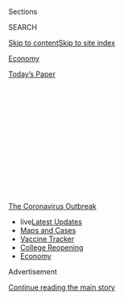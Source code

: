 <div id="app">

<div>

<div>

<div>

<div class="NYTAppHideMasthead css-1q2w90k e1suatyy0">

<div class="section css-ui9rw0 e1suatyy2">

<div class="css-eph4ug er09x8g0">

<div class="css-6n7j50">

</div>

<span class="css-1dv1kvn">Sections</span>

<div class="css-10488qs">

<span class="css-1dv1kvn">SEARCH</span>

</div>

[Skip to content](#site-content)[Skip to site
index](#site-index)

</div>

<div id="masthead-section-label" class="css-1wr3we4 eaxe0e00">

[Economy](https://www.nytimes3xbfgragh.onion/section/business/economy)

</div>

<div class="css-10698na e1huz5gh0">

</div>

</div>

<div id="masthead-bar-one" class="section hasLinks css-15hmgas e1csuq9d3">

<div class="css-uqyvli e1csuq9d0">

</div>

<div class="css-1uqjmks e1csuq9d1">

</div>

<div class="css-9e9ivx">

[](https://myaccount.nytimes3xbfgragh.onion/auth/login?response_type=cookie&client_id=vi)

</div>

<div class="css-1bvtpon e1csuq9d2">

[Today’s
Paper](https://www.nytimes3xbfgragh.onion/section/todayspaper)

</div>

</div>

</div>

</div>

<div data-aria-hidden="false">

<div id="site-content" data-role="main">

<div>

<div class="css-1aor85t" style="opacity:0.000000001;z-index:-1;visibility:hidden">

<div class="css-1hqnpie">

<div class="css-epjblv">

<span class="css-17xtcya">[Economy](/section/business/economy)</span><span class="css-x15j1o">|</span><span class="css-fwqvlz">As
the Pandemic Forced Layoffs, C.E.O.s Gave Up
Little</span>

</div>

<div class="css-k008qs">

<div class="css-1iwv8en">

<span class="css-18z7m18"></span>

<div>

</div>

</div>

<span class="css-1n6z4y">https://nyti.ms/337DM7E</span>

<div class="css-1705lsu">

<div class="css-4xjgmj">

<div class="css-4skfbu" data-role="toolbar" data-aria-label="Social Media Share buttons, Save button, and Comments Panel with current comment count" data-testid="share-tools">

  - 
  - 
  - 
  - 
    
    <div class="css-6n7j50">
    
    </div>

  - 

</div>

</div>

</div>

</div>

</div>

</div>

<div id="NYT_TOP_BANNER_REGION" class="css-13pd83m">

<div>

<div id="styln-prism-menu-1592847958612" class="section interactive-content interactive-size-medium css-1edisqu">

<div class="css-17ih8de interactive-body">

<div id="scroll-container" class="css-1gj85ro">

[<span class="styln-title-wrap"><span class="css-1pje3qr">The
Coronavirus</span><span class="css-1pje3qr">
Outbreak</span></span>](https://www.nytimes3xbfgragh.onion/news-event/coronavirus?action=click&pgtype=Article&state=default&region=TOP_BANNER&context=storylines_menu)

  - <span class="css-kqxiym" data-emphasize="true">live</span>[Latest
    Updates](https://www.nytimes3xbfgragh.onion/2020/08/03/world/coronavirus-covid-19.html?action=click&pgtype=Article&state=default&region=TOP_BANNER&context=storylines_menu)
  - [Maps and
    Cases](https://www.nytimes3xbfgragh.onion/interactive/2020/us/coronavirus-us-cases.html?action=click&pgtype=Article&state=default&region=TOP_BANNER&context=storylines_menu)
  - [Vaccine
    Tracker](https://www.nytimes3xbfgragh.onion/interactive/2020/science/coronavirus-vaccine-tracker.html?action=click&pgtype=Article&state=default&region=TOP_BANNER&context=storylines_menu)
  - [College
    Reopening](https://www.nytimes3xbfgragh.onion/2020/08/02/us/covid-college-reopening.html?action=click&pgtype=Article&state=default&region=TOP_BANNER&context=storylines_menu)
  - [Economy](https://www.nytimes3xbfgragh.onion/live/2020/08/03/business/stock-market-today-coronavirus?action=click&pgtype=Article&state=default&region=TOP_BANNER&context=storylines_menu)

</div>

</div>

</div>

</div>

</div>

<div id="top-wrapper" class="css-1sy8kpn">

<div id="top-slug" class="css-l9onyx">

Advertisement

</div>

[Continue reading the main
story](#after-top)

<div class="ad top-wrapper" style="text-align:center;height:100%;display:block;min-height:250px">

<div id="top" class="place-ad" data-position="top" data-size-key="top">

</div>

</div>

<div id="after-top">

</div>

</div>

<div>

<div id="sponsor-wrapper" class="css-1hyfx7x">

<div id="sponsor-slug" class="css-19vbshk">

Supported by

</div>

[Continue reading the main
story](#after-sponsor)

<div id="sponsor" class="ad sponsor-wrapper" style="text-align:center;height:100%;display:block">

</div>

<div id="after-sponsor">

</div>

</div>

<div class="css-186x18t">

</div>

<div class="css-1vkm6nb ehdk2mb0">

# As the Pandemic Forced Layoffs, C.E.O.s Gave Up Little

</div>

Some corporate bosses offered to cut their pay, but most did not. Those
who did gave up less than 10 percent of what they received last year.

<div class="css-79elbk" data-testid="photoviewer-wrapper">

<div class="css-z3e15g" data-testid="photoviewer-wrapper-hidden">

</div>

<div class="css-1a48zt4 ehw59r15" data-testid="photoviewer-children">

![<span class="css-16f3y1r e13ogyst0" data-aria-hidden="true">Bob Iger,
the executive chairman of the Walt Disney Company, took a salary cut of
more than $2 million but that amounted to just over 3 percent of what he
received last
year.</span><span class="css-cnj6d5 e1z0qqy90" itemprop="copyrightHolder"><span class="css-1ly73wi e1tej78p0">Credit...</span><span><span>Justin
Lane/EPA, via
Shutterstock</span></span></span>](https://static01.graylady3jvrrxbe.onion/images/2020/07/29/business/29ceopay1/merlin_169527321_ee36f0f1-b490-46bf-81f6-e7de975ece66-articleLarge.jpg?quality=75&auto=webp&disable=upscale)

</div>

</div>

<div class="css-18e8msd">

<div class="css-vp77d3 epjyd6m0">

<div class="css-hus3qt ey68jwv0" data-aria-hidden="true">

[![Peter
Eavis](https://static01.graylady3jvrrxbe.onion/images/2018/12/10/multimedia/author-peter-eavis/author-peter-eavis-thumbLarge.png
"Peter Eavis")](https://www.nytimes3xbfgragh.onion/by/peter-eavis)

</div>

<div class="css-1baulvz">

By [<span class="css-1baulvz last-byline" itemprop="name">Peter
Eavis</span>](https://www.nytimes3xbfgragh.onion/by/peter-eavis)

</div>

</div>

  - 
    
    <div class="css-ld3wwf e16638kd2">
    
    July 29,
    2020
    
    </div>

  - 
    
    <div class="css-4xjgmj">
    
    <div class="css-d8bdto" data-role="toolbar" data-aria-label="Social Media Share buttons, Save button, and Comments Panel with current comment count" data-testid="share-tools">
    
      - 
      - 
      - 
      - 
        
        <div class="css-6n7j50">
        
        </div>
    
      - 
    
    </div>
    
    </div>

</div>

</div>

<div class="section meteredContent css-1r7ky0e" name="articleBody" itemprop="articleBody">

<div class="css-1fanzo5 StoryBodyCompanionColumn">

<div class="css-53u6y8">

When the pandemic prompted companies to furlough or lay off thousands of
employees, some chief executives decided to show solidarity by forgoing
some of their pay.

But it turns out that their sacrifice was minimal.

A survey of some 3,000 public companies shows that the cuts — which, so
far, have come in the form of [salary
reductions](https://www.nytimes3xbfgragh.onion/2020/05/24/business/economy/coronavirus-pay-cuts.html)
— were tiny compared with their total pay last year. Total pay includes
things like bonuses and stock awards that typically make up the bulk of
what corporate bosses take home.

Only a small percentage of the companies cut salaries for their senior
executives at all, which is surprising given that the pandemic has
crushed profits and sales for many companies, forcing large layoffs. But
even among businesses that did cut the boss’s pay, two-thirds of the
chief executives took reductions that were equivalent to only 10 percent
or less of their 2019 compensation, according to an analysis by
CGLytics, a compensation analysis firm.

Companies in this group include the Walt Disney Company, Delta Air
Lines, United Airlines and Marriott International. All of those
businesses have laid off or furloughed employees or pressed workers to
take pay cuts.

</div>

</div>

<div class="css-1fanzo5 StoryBodyCompanionColumn">

<div class="css-53u6y8">

This compensation analysis offers another example of how the coronavirus
pandemic has [walloped the working and middle
classes](https://www.nytimes3xbfgragh.onion/2020/03/15/world/europe/coronavirus-inequality.html)
while mostly sparing the people at the very top of the economic
hierarchy.

<div id="NYT_MAIN_CONTENT_1_REGION" class="css-9tf9ac">

<div>

<div id="styln-covid-updates-markets" class="section interactive-content interactive-size-medium css-1ftcdic">

<div class="css-17ih8de interactive-body">

<div id="styln-briefing-block">

<div class="briefing-block-header-section">

# [Latest Updates: Economy](https://www.nytimes3xbfgragh.onion/live/2020/08/03/business/stock-market-today-coronavirus?action=click&pgtype=Article&state=default&region=MAIN_CONTENT_1&context=storylines_live_updates)

</div>

<div class="briefing-block-lb-items">

<div class="briefing-block-update-time">

[11h
ago](https://www.nytimes3xbfgragh.onion/live/2020/08/03/business/stock-market-today-coronavirus?action=click&pgtype=Article&state=default&region=MAIN_CONTENT_1&context=storylines_live_updates#the-chicago-fed-president-says-its-up-to-congress-to-save-the-economy)

</div>

<div>

[The Chicago Fed president says it’s up to Congress to save the
economy.](https://www.nytimes3xbfgragh.onion/live/2020/08/03/business/stock-market-today-coronavirus?action=click&pgtype=Article&state=default&region=MAIN_CONTENT_1&context=storylines_live_updates#the-chicago-fed-president-says-its-up-to-congress-to-save-the-economy)

</div>

<div class="briefing-block-update-time">

[11h
ago](https://www.nytimes3xbfgragh.onion/live/2020/08/03/business/stock-market-today-coronavirus?action=click&pgtype=Article&state=default&region=MAIN_CONTENT_1&context=storylines_live_updates#faa-says-boeing-has-effectively-mitigated-defects-in-the-737-max)

</div>

<div>

[F.A.A. says Boeing has ‘effectively mitigated’ defects in the 737
Max.](https://www.nytimes3xbfgragh.onion/live/2020/08/03/business/stock-market-today-coronavirus?action=click&pgtype=Article&state=default&region=MAIN_CONTENT_1&context=storylines_live_updates#faa-says-boeing-has-effectively-mitigated-defects-in-the-737-max)

</div>

<div class="briefing-block-update-time">

[14h
ago](https://www.nytimes3xbfgragh.onion/live/2020/08/03/business/stock-market-today-coronavirus?action=click&pgtype=Article&state=default&region=MAIN_CONTENT_1&context=storylines_live_updates#small-businesses-got-emergency-loans-but-not-what-they-expected)

</div>

<div>

[Small businesses got emergency loans, but not what they
expected.](https://www.nytimes3xbfgragh.onion/live/2020/08/03/business/stock-market-today-coronavirus?action=click&pgtype=Article&state=default&region=MAIN_CONTENT_1&context=storylines_live_updates#small-businesses-got-emergency-loans-but-not-what-they-expected)

</div>

</div>

<div class="briefing-block-footer">

<div class="briefing-block-footer-meta">

[See more
updates](https://www.nytimes3xbfgragh.onion/live/2020/08/03/business/stock-market-today-coronavirus?action=click&pgtype=Article&state=default&region=MAIN_CONTENT_1&context=storylines_live_updates)

</div>

<div class="briefing-block-briefinglinks">

<span>More live coverage:</span>
[Global](https://www.nytimes3xbfgragh.onion/2020/08/03/world/coronavirus-covid-19.html?action=click&pgtype=Article&state=default&region=MAIN_CONTENT_1&context=storylines_live_updates)

</div>

</div>

</div>

</div>

</div>

</div>

</div>

“These salary cuts were more window dressing than anything else,” said
Liz Shuler, secretary-treasurer of the A.F.L.-C.I.O. The labor
federation on Wednesday released a report showing that companies in the
S\&P 500 stock index last year [paid chief executives on average 264
times as much as median employees](https://aflcio.org/paywatch), down
from 287 times in 2018.

Of course, this analysis is incomplete because the year is not over. In
the coming months, corporate boards could decide to significantly reduce
the bonuses and stock options they hand out to top executives for 2020.
That would represent a big break from recent years when boards, which
are primarily made up of corporate executives and investors, [approved
ever higher pay
packages](https://www.nytimes3xbfgragh.onion/2019/05/24/business/highest-paid-ceos-2018.html).

A few chief executives have already taken a sizable hit. The survey
showed that Glenn Kelman, [chief executive of
Redfin](https://www.nytimes3xbfgragh.onion/2016/07/10/technology/a-start-up-shies-away-from-the-gig-economy.html),
a Seattle-based real estate brokerage, took a pay cut that was
equivalent to the $284,000 he got in 2019. “The reason we did it is
because we had to furlough or lay off more than a thousand people,” Mr.
Kelman said when asked what motivated the decision to withhold his
salary. “It’s not just about the pay cut; it’s about the general sense
that capitalism is not working for everyone.”

</div>

</div>

<div class="css-79elbk" data-testid="photoviewer-wrapper">

<div class="css-z3e15g" data-testid="photoviewer-wrapper-hidden">

</div>

<div class="css-1a48zt4 ehw59r15" data-testid="photoviewer-children">

![<span class="css-16f3y1r e13ogyst0" data-aria-hidden="true">Glenn
Kelman, chief executive of Redfin, took a cut that was equivalent to all
the pay he received last
year.</span><span class="css-cnj6d5 e1z0qqy90" itemprop="copyrightHolder"><span class="css-1ly73wi e1tej78p0">Credit...</span><span>David
Ryder/Bloomberg</span></span>](https://static01.graylady3jvrrxbe.onion/images/2020/07/29/business/29ceopay2/merlin_175049490_9e723d76-05dd-4fec-bd4d-8cad5fcedd60-articleLarge.jpg?quality=75&auto=webp&disable=upscale)

</div>

</div>

<div class="css-1fanzo5 StoryBodyCompanionColumn">

<div class="css-53u6y8">

CGLytics surveyed the companies in the Russell 3000 index, which
comprises most of the publicly traded businesses in the United States,
and found that 419 companies had disclosed details of salary cuts. Only
about 10 percent of those companies cut salaries by more than 25 percent
of the executive’s 2019 total “realized” compensation, a figure that
CGLytics came up with by adding up all the money and stock each boss
received last year. The firm values the stock at the price at which
trading ended on Dec. 31.

</div>

</div>

<div class="css-1fanzo5 StoryBodyCompanionColumn">

<div class="css-53u6y8">

The price of [many stocks fell sharply this
spring](https://www.nytimes3xbfgragh.onion/2020/03/20/business/coronavirus-trump-stock-market.html)
when the pandemic took hold. But stocks can recover over time, and [many
have soared since
March](https://www.nytimes3xbfgragh.onion/2020/06/08/business/recession-stock-market-coronavirus.html).

As it became clear that the pandemic was going to devastate the economy
and their businesses, many boards and chief executives appeared to sense
a need to tell workers and investors that they were sharing in the pain.

United Airlines said the executives’ salary cuts were a recognition of
the impact of the pandemic and “to lead by example.” United, which has
been hit hard by a plunge in demand for air travel, is expected to start
[furloughing up to 36,000
workers](https://www.nytimes3xbfgragh.onion/2020/07/08/business/united-airlines-furlough-36000.html)
on Oct. 1. Oscar Munoz, who in May became United’s executive chairman
after serving as chief executive, did not get salary from March 10
through June 30, which amounted to a $610,000 pay cut on the $2 million
salary he is being paid this year. But the reduction was a little less
than 3 percent of the $22.2 million Mr. Munoz took home in 2019.

[United’s new chief
executive,](https://www.nytimes3xbfgragh.onion/2019/12/05/business/united-ceo-oscar-munoz.html)
J. Scott Kirby, will give up around $790,000 of salary this year. That
is equivalent to 9 percent of the $8.7 million that CGLytics estimates
he received last year. United said that it was “extremely unlikely” that
it would make 2020 bonus payments, which it planned to set at 250
percent of salary, to its top executives.

Delta’s chief executive, Ed Bastian, took a salary cut of around
$714,000, or 5.35 percent of the total compensation he received in 2019,
according to CGLytics. A Delta representative said the decline in
Delta’s stock price and difficulties ahead for the airline would weigh
heavily on the value of Mr. Bastian’s pay. The spokesman, Trebor
Banstetter, said the value of Mr. Bastian’s total compensation this year
was likely to be down 58 percent from “pre-pandemic projections,” but he
did not provide details of how the company arrived at that figure. Delta
is asking its pilots [to take pay cuts in order to keep their
jobs](https://www.nytimes3xbfgragh.onion/2020/07/17/business/delta-tells-its-pilots-take-a-15-percent-pay-cut-and-keep-your-jobs.html).

</div>

</div>

<div class="css-79elbk" data-testid="photoviewer-wrapper">

<div class="css-z3e15g" data-testid="photoviewer-wrapper-hidden">

</div>

<div class="css-1a48zt4 ehw59r15" data-testid="photoviewer-children">

<div class="css-1xdhyk6 erfvjey0">

<span class="css-1ly73wi e1tej78p0">Image</span>

<div class="css-zjzyr8">

<div data-testid="lazyimage-container" style="height:257.77777777777777px">

</div>

</div>

</div>

<span class="css-16f3y1r e13ogyst0" data-aria-hidden="true">Arne M.
Sorenson, the chief executive of Marriott International, received a pay
cut that amounted to less than 2 percent of the total compensation he
received last
year.</span><span class="css-cnj6d5 e1z0qqy90" itemprop="copyrightHolder"><span class="css-1ly73wi e1tej78p0">Credit...</span><span>Doug
Mills/The New York Times</span></span>

</div>

</div>

<div class="css-1fanzo5 StoryBodyCompanionColumn">

<div class="css-53u6y8">

Disney awarded Robert A. Iger, its former chief executive who stepped
down in February, large compensation packages over the nearly 15 years
that he led the company. Mr. Iger, who is now executive chairman, gave
up his salary from the end of March through the end of the year. The
$2.25 million in forgone pay is equivalent to 3.3 percent of Mr. Iger’s
total realized compensation in 2019, according to CGLytics. Disney
furloughed [tens of thousands of
workers](https://www.nytimes3xbfgragh.onion/2020/07/08/business/coronavirus-disney-world-reopening.html)
in March.

The hotel industry has also been hit hard by the pandemic and companies
like Marriott International have been furloughing and laying off
workers. The company’s chief executive, Arne M. Sorenson, took a salary
cut that was equivalent to less than 2 percent of the $66 million in
total compensation that CGLytics says he was paid in 2019. Connie Kim, a
Marriott spokeswoman, said nearly $50 million of the compensation for
last year was related to stock appreciation rights granted nine to 10
years earlier.

Some companies merely deferred salary payments for senior executives,
rather than make outright cuts. General Motors deferred 30 percent of
the salary of its chief executive, Mary T. Barra, and other top leaders,
and 20 percent of other white-collar employees. The deferrals, which
began on April 1, were going to last for as long as six months, but on
Tuesday, General Motors told employees that it was ending the 20 percent
deferrals on Aug. 1. Ms. Barra and the other senior executives will
continue to defer 10 percent of their salaries. She made $30 million in
total realized compensation last year, according to CGLytics.

When asked why the deferrals were ending sooner than expected, James R.
Cain, a company spokesman, said, “The business demanded that we conserve
cash and it is recovering faster than we expected.”

</div>

</div>

<div>

</div>

</div>

<div>

</div>

<div>

</div>

<div>

</div>

<div>

<div id="bottom-wrapper" class="css-1ede5it">

<div id="bottom-slug" class="css-l9onyx">

Advertisement

</div>

[Continue reading the main
story](#after-bottom)

<div id="bottom" class="ad bottom-wrapper" style="text-align:center;height:100%;display:block;min-height:90px">

</div>

<div id="after-bottom">

</div>

</div>

</div>

</div>

</div>

## Site Index

<div>

</div>

## Site Information Navigation

  - [© <span>2020</span> <span>The New York Times
    Company</span>](https://help.nytimes3xbfgragh.onion/hc/en-us/articles/115014792127-Copyright-notice)

<!-- end list -->

  - [NYTCo](https://www.nytco.com/)
  - [Contact
    Us](https://help.nytimes3xbfgragh.onion/hc/en-us/articles/115015385887-Contact-Us)
  - [Work with us](https://www.nytco.com/careers/)
  - [Advertise](https://nytmediakit.com/)
  - [T Brand Studio](http://www.tbrandstudio.com/)
  - [Your Ad
    Choices](https://www.nytimes3xbfgragh.onion/privacy/cookie-policy#how-do-i-manage-trackers)
  - [Privacy](https://www.nytimes3xbfgragh.onion/privacy)
  - [Terms of
    Service](https://help.nytimes3xbfgragh.onion/hc/en-us/articles/115014893428-Terms-of-service)
  - [Terms of
    Sale](https://help.nytimes3xbfgragh.onion/hc/en-us/articles/115014893968-Terms-of-sale)
  - [Site
    Map](https://spiderbites.nytimes3xbfgragh.onion)
  - [Help](https://help.nytimes3xbfgragh.onion/hc/en-us)
  - [Subscriptions](https://www.nytimes3xbfgragh.onion/subscription?campaignId=37WXW)

</div>

</div>

</div>

</div>
